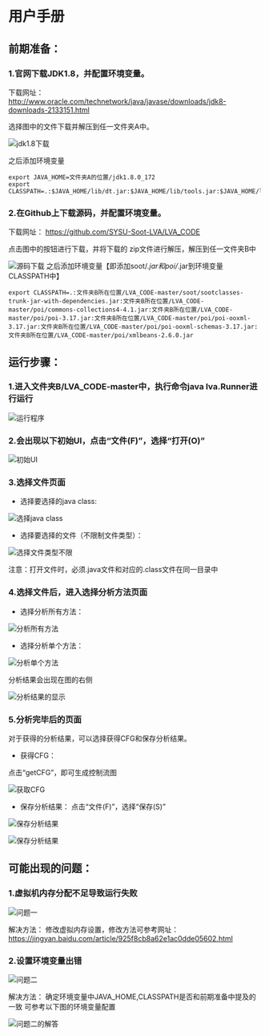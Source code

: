 # 用户手册

## 前期准备：
### 1.官网下载JDK1.8，并配置环境变量。

下载网址：
http://www.oracle.com/technetwork/java/javase/downloads/jdk8-downloads-2133151.html

选择图中的文件下载并解压到任一文件夹A中。

![jdk1.8下载](./assets/jdk1.8_Load.png)

之后添加环境变量
```
export JAVA_HOME=文件夹A的位置/jdk1.8.0_172
export CLASSPATH=.:$JAVA_HOME/lib/dt.jar:$JAVA_HOME/lib/tools.jar:$JAVA_HOME/lib
```
### 2.在Github上下载源码，并配置环境变量。

 下载网址：
https://github.com/SYSU-Soot-LVA/LVA_CODE


点击图中的按钮进行下载，并将下载的 zip文件进行解压，解压到任一文件夹B中

![源码下载](./assets/GithubClone.png)
之后添加环境变量【即添加soot/*.jar和poi/*.jar到环境变量CLASSPATH中】
```
export CLASSPATH=.:文件夹B所在位置/LVA_CODE-master/soot/sootclasses-trunk-jar-with-dependencies.jar:文件夹B所在位置/LVA_CODE-master/poi/commons-collections4-4.1.jar:文件夹B所在位置/LVA_CODE-master/poi/poi-3.17.jar:文件夹B所在位置/LVA_CODE-master/poi/poi-ooxml-3.17.jar:文件夹B所在位置/LVA_CODE-master/poi/poi-ooxml-schemas-3.17.jar:文件夹B所在位置/LVA_CODE-master/poi/xmlbeans-2.6.0.jar
```
## 运行步骤：
### 1.进入文件夹B/LVA_CODE-master中，执行命令java lva.Runner进行运行

![运行程序](./assets/ExecCode.png)

### 2.会出现以下初始UI，点击“文件(F)”，选择“打开(O)”





![初始UI](./assets/初始UI.png)

### 3.选择文件页面


* 选择要选择的java class:

![选择java class](./assets/SelectFile_class.png)


* 选择要选择的文件（不限制文件类型）：

![选择文件类型不限](./assets/SelectFile_AllFiles.png)

注意：打开文件时，必须.java文件和对应的.class文件在同一目录中
### 4.选择文件后，进入选择分析方法页面

 * 选择分析所有方法：
 




![分析所有方法](./assets/选择分析所有方法.png)



 * 选择分析单个方法：

 
![分析单个方法](./assets/分析单个方法.png)

分析结果会出现在图的右侧

![分析结果的显示](./assets/分析结果.png)


    
### 5.分析完毕后的页面

对于获得的分析结果，可以选择获得CFG和保存分析结果。

* 获得CFG：

点击“getCFG”，即可生成控制流图

![获取CFG](./assets/生成CFG.png)

* 保存分析结果：
点击“文件(F)”，选择“保存(S)”


![保存分析结果](./assets/保存图片.png)


![保存分析结果](./assets/SaveAnalysisResult.png)

## 可能出现的问题：
### 1.虚拟机内存分配不足导致运行失败

![问题一](./assets/Question1.png)

解决方法：
修改虚拟内存设置，修改方法可参考网址：
https://jingyan.baidu.com/article/925f8cb8a62e1ac0dde05602.html

### 2.设置环境变量出错

![问题二](./assets/Question2.png)

解决方法：
确定环境变量中JAVA_HOME,CLASSPATH是否和前期准备中提及的一致
可参考以下图的环境变量配置

![问题二的解答](./assets/Question2_result.png)




